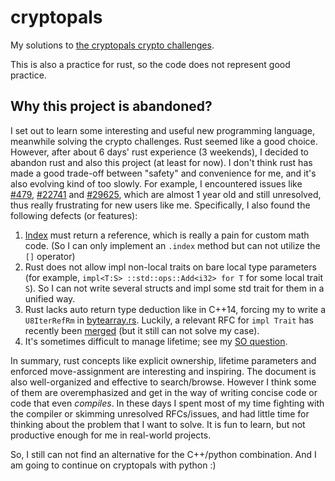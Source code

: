 # cryptopals

My solutions to [the cryptopals crypto challenges](https://cryptopals.com/).

This is also a practice for rust, so the code does not represent good practice.

## Why this project is abandoned?

I set out to learn some interesting and useful new programming language,
meanwhile solving the crypto challenges. Rust seemed like a good choice.
However, after about 6 days' rust experience (3 weekends), I decided to abandon
rust and also this project (at least for now). I don't think rust has made a
good trade-off between "safety" and convenience for me, and it's also evolving
kind of too slowly. For example, I encountered issues like
[#479](https://github.com/rust-lang/rfcs/issues/479),
[#22741](https://github.com/rust-lang/rust/issues/27741) and
[#29625](https://github.com/rust-lang/rust/issues/29625), which are almost 1
year old and still unresolved, thus really frustrating for new users like me.
Specifically, I also found the following defects (or features):

1. [Index](https://doc.rust-lang.org/std/ops/trait.Index.html) must return a
   reference, which is really a pain for custom math code. (So I can only
   implement an `.index` method but can not utilize the `[]` operator)
2. Rust does not allow impl non-local traits on bare local type parameters (for
   example, `impl<T:S> ::std::ops::Add<i32> for T` for some local trait `S`). So
   I can not write several structs and impl some std trait for them in a unified
   way.
3. Rust lacks auto return type deduction like in C++14, forcing my to write a
   `U8IterRefRm` in [bytearray.rs](src/bytearray.rs).  Luckily, a relevant RFC
   for `impl Trait` has recently been
   [merged](https://github.com/rust-lang/rfcs/pull/1522#issuecomment-228895459)
   (but it still can not solve my case).
4. It's sometimes difficult to manage lifetime; see my
   [SO question](http://stackoverflow.com/q/40449512/1184354).

In summary, rust concepts like explicit ownership, lifetime parameters and
enforced move-assignment are interesting and inspiring. The document is also
well-organized and effective to search/browse. However I think some of them are
overemphasized and get in the way of writing concise code or code that even
*compiles*. In these days I spent most of my time fighting with the compiler
or skimming unresolved RFCs/issues, and had little time for thinking about the
problem that I want to solve. It is fun to learn, but not productive enough for
me in real-world projects.

So, I still can not find an alternative for the C++/python combination. And I am
going to continue on cryptopals with python :)

